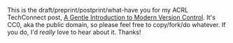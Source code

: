 This is the draft/preprint/postprint/what-have you for my ACRL TechConnect post, [A Gentle Introduction to Modern Version Control](http://acrl.ala.org/techconnect/?p=1191). It's CC0, aka the public domain, so please feel free to copy/fork/do whatever. If you do, I'd *really* love to hear about it. Thanks!
